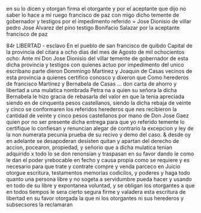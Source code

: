 en su lo dicen y otorgan firma el otorgante y por el aceptante que dijo no saber lo hace a mi ruego francisco de paz con migo dicho temente de gobernador y testigos por el impedimento referido =
Jose Dionisio de villar pedro Jose Alvarez del pino
testigo Bonifacio Salazar por la aceptante francisco de paz

84r LIBERTAD - esclavo
En el pueblo de san francisco de quibdo Capital de la provincia del citara a ocho dias del mes de Agosto de mil ochocientos ocho: Ante mi Don Jose Dionisio del villar temente de gobernador de esta dicha provincia y testigos con quienes actuo por impedimento del unico escribano parte dieron Dommingo Martinez y Joaquin de Casas vecinos de esta provincia a quienes certifico conosco y dixeron que Como herederos de francisco Martinez y Bernabela de Casas ... don carta de ahorro y libertad a una mulatica nombrada Petra na a quien su señora la dicha Bernabela le hizo gracia de rebasarla del valor en que la tenia apreciada siendo en de cinquenta pesos castellanos, siendo la dicha rebaja de veinte y cinco se conformaren los referidos herederos que nes recibieron la cantidad de veinte y cinco pesos castellanos por mano de Don Jose Gaez quien por no ser presente dicha entrega para que yo referido temente lo certifique lo confiesan y renuncian alegar de contrario la excepcion y ley de la non numerata pecunia prueba de su recivo y demo del caso. & desde oy en adelante se desapoderan desisten quitan y apartan del derecho de accion, pocearon, propiedad, y señorio que a dicha mulatica tenian adquirido x todo lo se don renonsian y traspasan en su favor dando le como le dan el poder yrebocable en fecho y causa propia como se requiere y es necesario para que trate y contrate compre y venda parceco en Juicio otorgue escritura, testamentos memorias codicilos, y poderes y haga todo quanto una persona libre y no sogeta a servidumbre pueda hacer y usando en todo de su libre y expontanea voluntad, y se obligan los otorgantes a que en todos tiempos le sera cierto segura firme y valadera esta escritura de libertad en su favor otorgada la que ni los otorgantes ni sus herederos y subsecsores la reclamaran